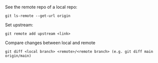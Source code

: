 See the remote repo of a local repo: 
```
git ls-remote --get-url origin
```
Set upstream: 
```
git remote add upstream <link>
```
Compare changes between local and remote
```
git diff <local branch> <remote>/<remote branch> (e.g. git diff main origin/main)
```
